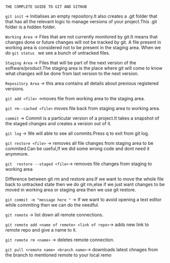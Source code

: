 `THE COMPLETE GUIDE TO GIT AND GITHUB`

`git init` -> Initialises an empty repository.It also creates a .git folder that
that has all the relevant logic to manage versions of your project.This .git
folder is a hidden folder.

`Working Area` -> Files that are not currently monitored by git.It means that changes done or future changes will not be tracked by git.
A file present in working area is considered not to be present in the staging area.
When we do `git status ` we see a bunch of untracked files.

`Staging Area` -> Files that will be part of the next version of the software/product.The staging area
is the place where git will come to know what changes will be done from last version to the next version.

`Repository Area` -> this area contains all details about previous
registered versions.

`git add <file>` ->moves file from working area to the staging area.

`git rm--cached <file>` moves file back from staging area to working area.

`commit` -> Commit is a particular version of a project.It takes a snapshot of the staged changes and creates a version out of it.

`git log` -> We will able to see all commits.Press q to exit from git log.

`git restore <file>` -> removes all file changes from staging area to be commited.Can be useful,If we did some wrong code and dont need it anymmore.

`git  restore --staged <file>`-> removes file changes from staging to working area

Difference between git rm and restore
ans:If we want to move the whole file back to untracked state then we do git rm,else if we just want changes to be moved in working area or staging area then we use
git restore.

`git commit -m "message here "` -> If we want to avoid opening a text editor while commiting then we can do the needful.

`git remote` -> list down all remote connections.

`git remote add <name of remote> <link of repo>`-> adds new link to remote repo and give a name to it.

`git remote rm <name>` -> deletes remote connection.

`git pull <remote name> <branch name>`-> downloads latest chnages from the branch to mentioned remote to your local remo
